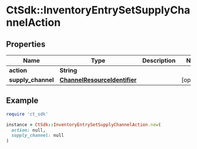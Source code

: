 # CtSdk::InventoryEntrySetSupplyChannelAction

## Properties

| Name | Type | Description | Notes |
| ---- | ---- | ----------- | ----- |
| **action** | **String** |  |  |
| **supply_channel** | [**ChannelResourceIdentifier**](ChannelResourceIdentifier.md) |  | [optional] |

## Example

```ruby
require 'ct_sdk'

instance = CtSdk::InventoryEntrySetSupplyChannelAction.new(
  action: null,
  supply_channel: null
)
```


